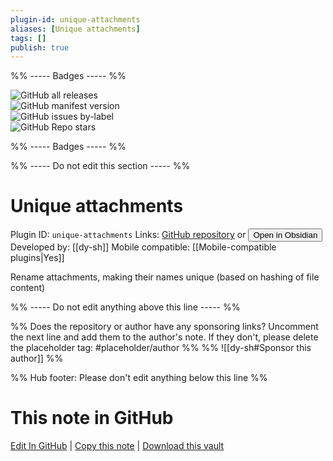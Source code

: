 ```yaml
---
plugin-id: unique-attachments
aliases: [Unique attachments]
tags: []
publish: true
---
```


%% ----- Badges ----- %%

![GitHub all releases](https://img.shields.io/github/downloads/dy-sh/obsidian-unique-attachments/total?color=573E7A&logo=github&style=for-the-badge)  
![GitHub manifest version](https://img.shields.io/github/manifest-json/v/dy-sh/obsidian-unique-attachments?color=573E7A&logo=github&style=for-the-badge)  
![GitHub issues by-label](https://img.shields.io/github/issues/dy-sh/obsidian-unique-attachments/help%20wanted?color=573E7A&logo=github&style=for-the-badge)  
![GitHub Repo stars](https://img.shields.io/github/stars/dy-sh/obsidian-unique-attachments?color=573E7A&logo=github&style=for-the-badge)

%% ----- Badges ----- %%

%% ----- Do not edit this section ----- %%

# Unique attachments

Plugin ID: `unique-attachments`
Links: [GitHub repository](https://github.com/dy-sh/obsidian-unique-attachments) or [<button id=HH>Open in Obsidian</button>](obsidian://show-plugin?id=unique-attachments)
Developed by: [[dy-sh]]
Mobile compatible: [[Mobile-compatible plugins|Yes]]

Rename attachments, making their names unique (based on hashing of file content)

%% ----- Do not edit anything above this line ----- %%

%% Does the repository or author have any sponsoring links? Uncomment the next line and add them to the author's note. If they don't, please delete the placeholder tag: #placeholder/author %%
%% ![[dy-sh#Sponsor this author]] %%

%% Hub footer: Please don't edit anything below this line %%

# This note in GitHub

<span class="git-footer">[Edit In GitHub](https://github.dev/obsidian-community/obsidian-hub/blob/main/02%20-%20Community%20Expansions/02.05%20All%20Community%20Expansions/Plugins/unique-attachments.md "git-hub-edit-note") | [Copy this note](https://raw.githubusercontent.com/obsidian-community/obsidian-hub/main/02%20-%20Community%20Expansions/02.05%20All%20Community%20Expansions/Plugins/unique-attachments.md "git-hub-copy-note") | [Download this vault](https://github.com/obsidian-community/obsidian-hub/archive/refs/heads/main.zip "git-hub-download-vault") </span>
